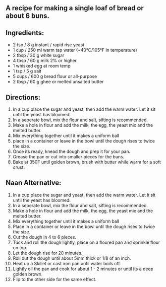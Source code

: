 ## A recipe for making a single loaf of bread or about 6 buns.


## Ingredients:

* 2 tsp / 8 g instant / rapid rise yeast
* 1 cup / 250 ml warm tap water (~40°C/105°F in temperature)
* 2 tbsp / 30 g white sugar
* 4 tbsp / 60 g milk 2% or higher
* 1 whisked egg at room temp
* 1 tsp / 5 g salt
* 5 cups / 600 g bread flour or all-purpose
* 2 tbsp / 60 g ghee or melted unsalted butter


## Directions:

1. In a cup place the sugar and yeast, then add the warm water. Let it sit until the yeast has bloomed.
2. In a seperate bowl, mix the flour and salt, sifting is recommended.
3. Make a hole in flour and add the milk, the egg, the yeast mix and the melted butter.
4. Mix everything together until it makes a uniform ball
5. place in a container or leave in the bowl until the dough rises to twice the size.
6. Once its ready, knead the dough and prep it for your pan.
7. Grease the pan or cut into smaller pieces for the buns.
8. Bake at 350F until golden brown, brush with butter while warm for a soft crust.


## Naan Alternative:

1. In a cup place the sugar and yeast, then add the warm water. Let it sit until the yeast has bloomed.
2. In a seperate bowl, mix the flour and salt, sifting is recommended.
3. Make a hole in flour and add the milk, the egg, the yeast mix and the melted butter.
4. Mix everything together until it makes a uniform ball
5. Place in a container or leave in the bowl until the dough rises to twice the size.
6. Cut the dough in 4 to 6 pieces.
7. Tuck and roll the dough lightly, place on a floured pan and sprinkle flour on top.
8. Let the dough rise for 20 minutes.
9. Roll out the dough until about 5mm thick or 1/8 of an inch.
10. Heat up a Skillet or cast iron pan until water boils off.
11. Lightly oil the pan and cook for about 1 - 2 minutes or until its a deep golden brown.
12. Flip to the other side for the same effect.
